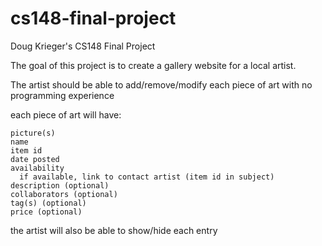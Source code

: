 cs148-final-project
===================

Doug Krieger's CS148 Final Project

The goal of this project is to create a gallery website for a local artist.

The artist should be able to add/remove/modify each piece of art with no programming experience

each piece of art will have:

    picture(s)
    name
    item id
    date posted
    availability
      if available, link to contact artist (item id in subject)
    description (optional)
    collaborators (optional)
    tag(s) (optional)
    price (optional)
    
the artist will also be able to show/hide each entry
